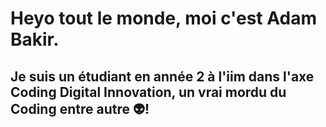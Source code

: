 # Heyo tout le monde, moi c'est Adam Bakir.
## Je suis un étudiant en année 2 à l'iim dans l'axe Coding Digital Innovation, un vrai mordu du Coding entre autre 👽️!

